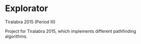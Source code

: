 Explorator
==========

Tiralabra 2015 (Period III)

Project for Tiralabra 2015, which implements different pathfinding algorithms.
